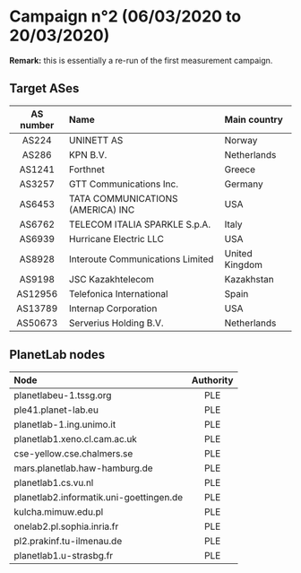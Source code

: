 # Campaign n°2 (06/03/2020 to 20/03/2020)

**Remark:** this is essentially a re-run of the first measurement campaign.

## Target ASes

|  AS number  |  Name                                  |  Main country  |
| :---------: | :------------------------------------- | :------------- |
| AS224       | UNINETT AS                             | Norway         |
| AS286       | KPN B.V.                               | Netherlands    |
| AS1241      | Forthnet                               | Greece         |
| AS3257      | GTT Communications Inc.                | Germany        |
| AS6453      | TATA COMMUNICATIONS (AMERICA) INC      | USA            |
| AS6762      | TELECOM ITALIA SPARKLE S.p.A.          | Italy          |
| AS6939      | Hurricane Electric LLC                 | USA            |
| AS8928      | Interoute Communications Limited       | United Kingdom |
| AS9198      | JSC Kazakhtelecom                      | Kazakhstan     |
| AS12956     | Telefonica International               | Spain          |
| AS13789     | Internap Corporation                   | USA            |
| AS50673     | Serverius Holding B.V.                 | Netherlands    |

## PlanetLab nodes

|  Node                                      |  Authority  |
| :----------------------------------------- | :---------: |
| planetlabeu-1.tssg.org                     | PLE         |
| ple41.planet-lab.eu                        | PLE         |
| planetlab-1.ing.unimo.it                   | PLE         |
| planetlab1.xeno.cl.cam.ac.uk               | PLE         |
| cse-yellow.cse.chalmers.se                 | PLE         |
| mars.planetlab.haw-hamburg.de              | PLE         |
| planetlab1.cs.vu.nl                        | PLE         |
| planetlab2.informatik.uni-goettingen.de    | PLE         |
| kulcha.mimuw.edu.pl                        | PLE         |
| onelab2.pl.sophia.inria.fr                 | PLE         |
| pl2.prakinf.tu-ilmenau.de                  | PLE         |
| planetlab1.u-strasbg.fr                    | PLE         |
